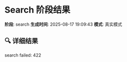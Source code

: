 # Search 阶段结果

**阶段**: search
**生成时间**: 2025-08-17 19:09:43
**模式**: 真实模式

## 🔍 详细结果

search failed: 422